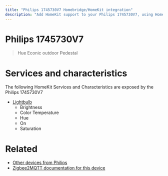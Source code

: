 ```yaml
---
title: "Philips 1745730V7 Homebridge/HomeKit integration"
description: "Add HomeKit support to your Philips 1745730V7, using Homebridge, Zigbee2MQTT and homebridge-z2m."
---
```

<!---
This file has been GENERATED using src/docgen/docgen.ts
DO NOT EDIT THIS FILE MANUALLY!
-->
# Philips 1745730V7
> Hue Econic outdoor Pedestal


# Services and characteristics
The following HomeKit Services and Characteristics are exposed by
the Philips 1745730V7

* [Lightbulb](../../light.md)
  * Brightness
  * Color Temperature
  * Hue
  * On
  * Saturation


# Related
* [Other devices from Philips](../index.md#philips)
* [Zigbee2MQTT documentation for this device](https://www.zigbee2mqtt.io/devices/1745730V7.html)
